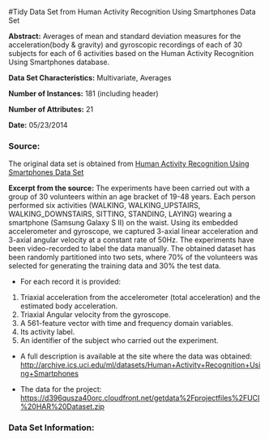 #Tidy Data Set from Human Activity Recognition Using Smartphones Data Set

**Abstract:** Averages of mean and standard deviation measures for the acceleration(body & gravity) and gyroscopic 
recordings of each of 30 subjects for each of 6 activities based on the Human Activity Recognition Using Smartphones database.

**Data Set Characteristics:** Multivariate, Averages

**Number of Instances:** 181 (including header)

**Number of Attributes:** 21

**Date:** 05/23/2014

### Source:
The original data set is obtained from [Human Activity Recognition Using Smartphones Data Set](http://archive.ics.uci.edu/ml/datasets/Human+Activity+Recognition+Using+Smartphones)

**Excerpt from the source:**
The experiments have been carried out with a group of 30 volunteers within an age bracket of 19-48 years. Each person 
performed six activities (WALKING, WALKING_UPSTAIRS, WALKING_DOWNSTAIRS, SITTING, STANDING, LAYING) wearing a 
smartphone (Samsung Galaxy S II) on the waist. Using its embedded accelerometer and gyroscope, we captured 3-axial 
linear acceleration and 3-axial angular velocity at a constant rate of 50Hz. The experiments have been video-recorded 
to label the data manually. The obtained dataset has been randomly partitioned into two sets, where 70% of the volunteers 
was selected for generating the training data and 30% the test data. 

* For each record it is provided:

1. Triaxial acceleration from the accelerometer (total acceleration) and the estimated body acceleration.
1. Triaxial Angular velocity from the gyroscope. 
1. A 561-feature vector with time and frequency domain variables. 
1. Its activity label. 
1. An identifier of the subject who carried out the experiment.

* A full description is available at the site where the data was obtained: http://archive.ics.uci.edu/ml/datasets/Human+Activity+Recognition+Using+Smartphones 

* The data for the project: https://d396qusza40orc.cloudfront.net/getdata%2Fprojectfiles%2FUCI%20HAR%20Dataset.zip 

### Data Set Information:
